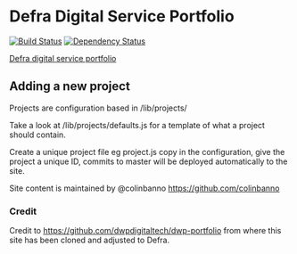 # Defra Digital Service Portfolio

[![Build Status](https://travis-ci.org/EnvironmentAgency/defra-portfolio.svg?branch=master)](https://travis-ci.org/EnvironmentAgency/defra-portfolio)
[![Dependency Status](https://david-dm.org/environmentagency/defra-portfolio.svg)](https://david-dm.org/environmentagency/defra-portfolio)

[Defra digital service portfolio](http://defra-digital-services.herokuapp.com/)

## Adding a new project

Projects are configuration based in /lib/projects/

Take a look at /lib/projects/defaults.js for a template of what a project should contain.

Create a unique project file eg project.js copy in the configuration, give the project a unique ID, commits to master will be deployed automatically to the site.

Site content is maintained by @colinbanno https://github.com/colinbanno

### Credit

Credit to https://github.com/dwpdigitaltech/dwp-portfolio from where this site has been cloned and adjusted to Defra.
